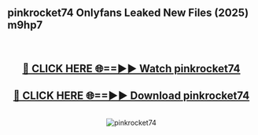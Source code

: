 <h2>pinkrocket74 Onlyfans Leaked New Files (2025) m9hp7</h2>
<br>
<div align="center">
<h2><a href="https://mediafiles.top/pinkrocket74&ref=git" rel="nofollow">🔴 CLICK HERE 🌐==►► Watch pinkrocket74</a></h2>
<h2><a href="https://mediafiles.top/pinkrocket74&ref=git" rel="nofollow">🔴 CLICK HERE 🌐==►► Download pinkrocket74</a></h2>
<br>
<a href="https://mediafiles.top/pinkrocket74&ref=git" rel="nofollow" data-target="animated-image.originalLink"><img src="https://i.ibb.co.com/xMMVF88/686577567.gif" alt="pinkrocket74" style="max-width: 100%; display: inline-block;" data-target="animated-image.originalImage"></a>
</div>
<br>
<br>